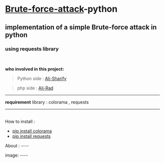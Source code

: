 # [Brute-force-attack](https://en.wikipedia.org/wiki/Brute-force_attack)-python
## implementation of a simple Brute-force attack in python
### using requests library

<br>

<!-- introduction of team  -->
**who involved in this project:**
> Python side : [Ali-Sharify](https://github.com/alisharifyy)


> php side : [Ali-Rad](https://github.com/Ali-Moattarirad)

<!--
> C# side : [CC-Mehdi](https://github.com/cc-Mehdi)
-->
---

**requirement** library :
colorama , requests

---
<br>
How to install :

- [pip install colorama](https://pypi.org/project/colorama/)
- [pip install requests](https://pypi.org/project/requests/)


About : ----

image: ----




